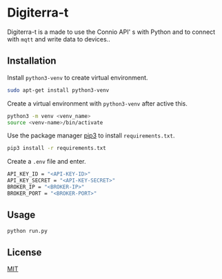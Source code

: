 # Digiterra-t

Digiterra-t is a made to use the Connio API' s with Python and to connect with `mqtt` and write data to devices..

## Installation

Install `python3-venv` to create virtual environment.

```bash
sudo apt-get install python3-venv
```

Create a virtual environment with `python3-venv` after active this.

```bash
python3 -m venv <venv_name>
source <venv-name>/bin/activate
```

Use the package manager [pip3](https://pip.pypa.io/en/stable/) to install `requirements.txt`.

```bash
pip3 install -r requirements.txt
```

Create a `.env` file and enter.

```bash
API_KEY_ID = "<API-KEY-ID>"
API_KEY_SECRET = "<API-KEY-SECRET>"
BROKER_IP = "<BROKER-IP>"
BROKER_PORT = "<BROKER-PORT>"
```

## Usage

```bash
python run.py
```

## License

[MIT](https://choosealicense.com/licenses/mit/)
